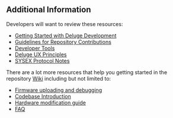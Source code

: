 ## Additional Information
Developers will want to review these resources:

* [Getting Started with Deluge Development](/docs/dev/getting_started.md)
* [Guidelines for Repository Contributions](/docs/dev/guidelines.md)
* [Developer Tools](/docs/dev/tools.md)
* [Deluge UX Principles](/docs/dev/ux_principles.md)
* [SYSEX Protocol Notes](/docs/dev/SysExProtocolNotes.md)

There are a lot more resources that help you getting started in the repository [Wiki](https://github.com/SynthstromAudible/DelugeFirmware/wiki) including but not limited to:

* [Firmware uploading and debugging](https://github.com/SynthstromAudible/DelugeFirmware/wiki/Uploading,-debugging,-and-RAM,-flash-operation-explanation)
* [Codebase Introduction](https://github.com/SynthstromAudible/DelugeFirmware/wiki/Codebase-introduction)
* [Hardware modification guide](https://github.com/SynthstromAudible/DelugeFirmware/wiki/Hardware-modification-guide)
* [FAQ](https://github.com/SynthstromAudible/DelugeFirmware/wiki/FAQ)

